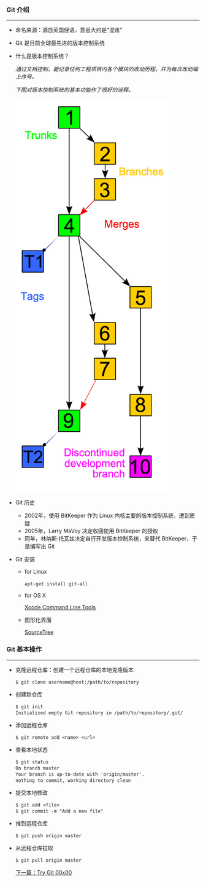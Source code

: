 ### Git 介绍

---
- 命名来源：源自英国俚语，意思大约是“混账”

- Git 是目前全球最先进的版本控制系统

- 什么是版本控制系统？

    *通过文档控制，能记录任何工程项目内各个模块的改动历程，并为每次改动编上序号。*
    
    *下图对版本控制系统的基本功能作了很好的诠释。*
   
   ![x](/markdowns/images/revision_controlled.png)
   
- Git 历史
    - 2002年，使用 BitKeeper 作为 Linux 内核主要的版本控制系统，遭到质疑
    - 2005年，Larry MaVoy 决定收回使用 BitKeeper 的授权
    - 同年，林纳斯·托瓦兹决定自行开发版本控制系统，来替代 BitKeeper，于是编写出 Git
    
- Git 安装
    - for Linux
    
        ``
        apt-get install git-all
        ``
    - for OS X
    
        [Xcode Command Line Tools ](https://developer.apple.com/downloads/)
        
    - 图形化界面
        
        [SourceTree](https://www.sourcetreeapp.com/)

### Git 基本操作

---

- 克隆远程仓库：创建一个远程仓库的本地克隆版本

  ```
  $ git clone username@host:/path/to/repository 
  ```
  
- 创建新仓库

  ```
  $ git init
  Initialized empty Git repository in /path/to/repository/.git/
  ```
  
- 添加远程仓库

  ```
  $ git remote add <name> <url>
  ```

- 查看本地状态

  ```
  $ git status
  On branch master
  Your branch is up-to-date with 'origin/master'.
  nothing to commit, working directory clean
  ```
  
- 提交本地修改

  ```
  $ git add <file>
  $ git commit -m "Add a new file"
  ```
  
- 推到远程仓库

  ```
  $ git push origin master
  ```
  
- 从远程仓库拉取

  ```
  $ git pull origin master
  ```
  [下一篇：Try Git 00x00](/#/article/1)